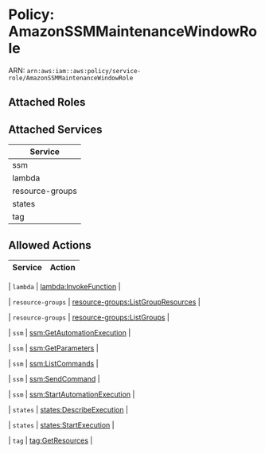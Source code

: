# Policy: AmazonSSMMaintenanceWindowRole

ARN: `arn:aws:iam::aws:policy/service-role/AmazonSSMMaintenanceWindowRole`

## Attached Roles

## Attached Services

| Service |
|---------|
| ssm |
| lambda |
| resource-groups |
| states |
| tag |

## Allowed Actions

| Service | Action |
|:-------:|--------|

| `lambda` | [lambda:InvokeFunction](../actions.md#lambda:invokefunction) |

| `resource-groups` | [resource-groups:ListGroupResources](../actions.md#resource-groups:listgroupresources) |

| `resource-groups` | [resource-groups:ListGroups](../actions.md#resource-groups:listgroups) |

| `ssm` | [ssm:GetAutomationExecution](../actions.md#ssm:getautomationexecution) |

| `ssm` | [ssm:GetParameters](../actions.md#ssm:getparameters) |

| `ssm` | [ssm:ListCommands](../actions.md#ssm:listcommands) |

| `ssm` | [ssm:SendCommand](../actions.md#ssm:sendcommand) |

| `ssm` | [ssm:StartAutomationExecution](../actions.md#ssm:startautomationexecution) |

| `states` | [states:DescribeExecution](../actions.md#states:describeexecution) |

| `states` | [states:StartExecution](../actions.md#states:startexecution) |

| `tag` | [tag:GetResources](../actions.md#tag:getresources) |
